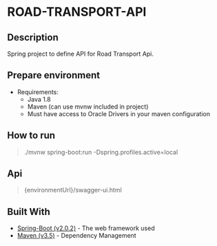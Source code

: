 # ROAD-TRANSPORT-API

## Description

Spring project to define API for Road Transport Api.

## Prepare environment
* Requirements:
  - Java 1.8
  - Maven (can use mvnw included in project)
  * Must have access to Oracle Drivers in your maven configuration

## How to run
>  ./mvnw spring-boot:run -Dspring.profiles.active=local

## Api
> {environmentUrl}/swagger-ui.html

## Built With

* [Spring-Boot (v2.0.2)](https://projects.spring.io/spring-boot/) - The web framework used
* [Maven (v3.5)](https://maven.apache.org/) - Dependency Management